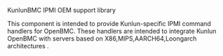 KunlunBMC IPMI OEM support library

This component is intended to provide Kunlun-specific IPMI command handlers for
OpenBMC. These handlers are intended to integrate Kunlun OpenBMC with servers
based on X86,MIPS,AARCH64,Loongarch architectures .
